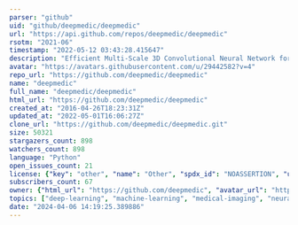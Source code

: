 ```yaml
---
parser: "github"
uid: "github/deepmedic/deepmedic"
url: "https://api.github.com/repos/deepmedic/deepmedic"
rsotm: "2021-06"
timestamp: "2022-05-12 03:43:28.415647"
description: "Efficient Multi-Scale 3D Convolutional Neural Network for Segmentation of 3D Medical Scans"
avatar: "https://avatars.githubusercontent.com/u/29442582?v=4"
repo_url: "https://github.com/deepmedic/deepmedic"
name: "deepmedic"
full_name: "deepmedic/deepmedic"
html_url: "https://github.com/deepmedic/deepmedic"
created_at: "2016-04-26T18:23:31Z"
updated_at: "2022-05-01T16:06:27Z"
clone_url: "https://github.com/deepmedic/deepmedic.git"
size: 50321
stargazers_count: 898
watchers_count: 898
language: "Python"
open_issues_count: 21
license: {"key": "other", "name": "Other", "spdx_id": "NOASSERTION", "url": null, "node_id": "MDc6TGljZW5zZTA="}
subscribers_count: 67
owner: {"html_url": "https://github.com/deepmedic", "avatar_url": "https://avatars.githubusercontent.com/u/29442582?v=4", "login": "deepmedic", "type": "Organization"}
topics: ["deep-learning", "machine-learning", "medical-imaging", "neural-networks", "convolutional-neural-networks"]
date: "2024-04-06 14:19:25.389886"
---
```

